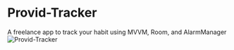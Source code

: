 # Provid-Tracker
A freelance app to track your habit using MVVM, Room, and AlarmManager
<img src="https://i.ibb.co/dQ50KsW/Provid-Tracker.png" alt="Provid-Tracker" border="0">
